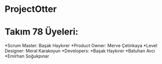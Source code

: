 # ProjectOtter

# Takım 78 Üyeleri:
  *Scrum Master: Başak Haykırer
  *Product Owner: Merve Çetinkaya
  *Level Designer: Meral Karakoyun
  *Developers:
    *Başak Haykırer
    *Batuhan Avcı
    *Emirhan Soğukpınar
